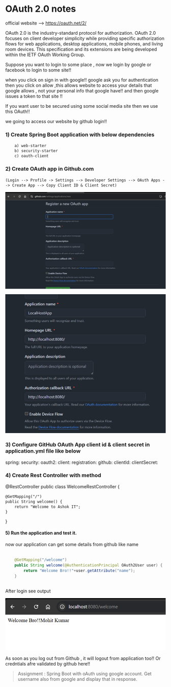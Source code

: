 # OAuth 2.0 notes

official website --> https://oauth.net/2/

OAuth 2.0 is the industry-standard protocol for authorization. OAuth 2.0 focuses on client developer simplicity while providing specific authorization flows for web applications, desktop applications, mobile phones, and living room devices. This specification and its extensions are being developed within the IETF OAuth Working Group.

Suppose you want to login to some place , now we login by google or facebook to login to some site!!

when you click on sign in with google!! google ask you for authentication then you click on allow ,this allows website to access your details that google allows , not your personal info that google have!!
and then google issues a token to that site !!

If you want user to be secured using some social media site then we use this OAuth!!

we going to access our website by github login!!

###  1) Create Spring Boot application with below dependencies

		a) web-starter
		b) security-starter
		c) oauth-client


### 2) Create OAuth app in Github.com

	(Login --> Profile -> Settings --> Developer Settings --> OAuth Apps --> Create App --> Copy Client ID & Client Secret)

![alt text](image.png)

![alt text](image-2.png)

### 3) Configure GitHub OAuth App client id & client secret in application.yml file like below


spring:
  security:
    oauth2:
      client:
        registration:
          github:
            clientId: 
            clientSecret: 


### 4) Create Rest Controller with method

@RestController
public class WelcomeRestController {

	@GetMapping("/")
	public String welcome() {
		return "Welcome to Ashok IT";
	}
}

#### 5) Run the application and test it.

now our application can get some details from github like name 

```java
	
	@GetMapping("/welcome")
	public String welcome(@AuthenticationPrincipal OAuth2User user) {
		return "Welcome Bro!!"+user.getAttribute("name");
	}
	
```
After login see output

![alt text](image-1.png)

As soon as you log out from Github , it will logout from application too!! Or credntials afre validated by github here!!


>Assignment : Spring Boot with oAuth using google account. Get username also from google and display that in response.

